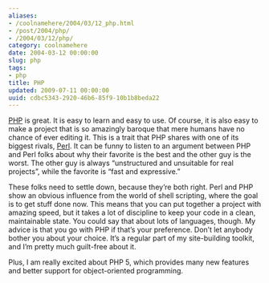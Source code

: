 ```yaml
---
aliases:
- /coolnamehere/2004/03/12_php.html
- /post/2004/php/
- /2004/03/12/php/
category: coolnamehere
date: 2004-03-12 00:00:00
slug: php
tags:
- php
title: PHP
updated: 2009-07-11 00:00:00
uuid: cdbc5343-2920-46b6-85f9-10b1b8beda22
---
```


[PHP](http://www.php.net/) is great. It is easy to learn and easy to
use. Of course, it is also easy to make a project that is so amazingly
baroque that mere humans have no chance of ever editing it. This is a
trait that PHP shares with one of its biggest rivals,
[Perl](/tag/perl/). It can be funny to listen to an argument between
PHP and Perl folks about why their favorite is the best and the other
guy is the worst. The other guy is always “unstructured and unsuitable
for real projects”, while the favorite is “fast and expressive.”

These folks need to settle down, because they’re both right. Perl and
PHP show an obvious influence from the world of shell scripting, where
the goal is to get stuff done now. This means that you can put together
a project with amazing speed, but it takes a lot of discipline to keep
your code in a clean, maintainable state. You could say that about lots
of languages, though. My advice is that you go with PHP if that’s your
preference. Don’t let anybody bother you about your choice. It’s a
regular part of my site-building toolkit, and I’m pretty much guilt-free
about it.

Plus, I am really excited about PHP 5, which provides many new features
and better support for object-oriented programming.
